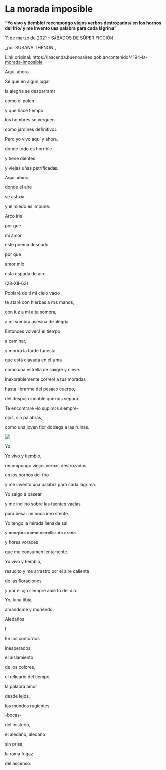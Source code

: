 # La morada imposible

**“Yo vivo y tiemblo/ recompongo viejos verbos destrozados/ en los hornos del frío/ y me invento una palabra para cada lágrima”**

11 de marzo de 2021 - SÁBADOS DE SÚPER FICCIÓN

_por SUSANA THÉNON _

Link original: https://laagenda.buenosaires.gob.ar/contenido/4194-la-morada-imposible



Aquí, ahora




Sé que en algún lugar




la alegría se desparrama




como el polen




y que hace tiempo




los hombres se yerguen




como jardines definitivos.




Pero yo vivo aquí y ahora,




donde todo es horrible




y tiene dientes




y viejas uñas petrificadas.




Aquí, ahora




donde el aire




se asfixia




y el miedo es impune.




Arco iris




por qué




mi amor




este poema desnudo




por qué




amor mío




esta espada de aire




(28-XII-63)




Poblaré de ti mi cielo vacío




te ataré con hierbas a mis manos,




con luz a mi alta sombra,




a mi sombra asesina de alegría.




Entonces volverá el tiempo




a caminar,




y morirá la tarde funesta




que está clavada en el alma




como una estrella de sangre y nieve.




Inexorablemente correré a tus moradas




hasta librarme del pesado cuerpo,




del despojo innoble que nos separa.




Te encontraré -lo supimos siempre-




ojos, sin palabras,




como una joven flor doblega a las ruinas.




![](https://cdn.flowlikemusic.com/files/images/38726/92eaa3f2-fce4-4031-8163-2041407e5f12.jpg)




Yo




Yo vivo y tiemblo,




recompongo viejos verbos destrozados




en los hornos del frío




y me invento una palabra para cada lágrima.




Yo salgo a pasear




y me inclino sobre las fuentes vacías




para besar mi boca inexistente.




Yo tengo la mirada llena de sal




y cuerpos como estrellas de arena




y flores voraces




que me consumen lentamente.




Yo vivo y tiemblo,




resucito y me arrastro por el aire caliente




de las floraciones




y por el ojo siempre abierto del día.




Yo, luna tibia,




amándome y muriendo.




Aledaños




I




En los contornos




inesperados,




el aislamiento




de los colores,




el relicario del tiempo,




la palabra amor




desde lejos,




los mundos rugientes




-bocas-




del misterio,




el aledaño, aledaño




sin prisa,




la rama fugaz




del ascenso.



